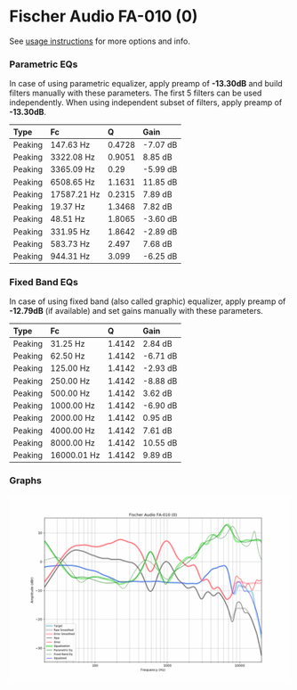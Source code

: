 # Fischer Audio FA-010 (0)
See [usage instructions](https://github.com/jaakkopasanen/AutoEq#usage) for more options and info.

### Parametric EQs
In case of using parametric equalizer, apply preamp of **-13.30dB** and build filters manually
with these parameters. The first 5 filters can be used independently.
When using independent subset of filters, apply preamp of **-13.30dB**.

| Type    | Fc          |      Q | Gain     |
|:--------|:------------|:-------|:---------|
| Peaking | 147.63 Hz   | 0.4728 | -7.07 dB |
| Peaking | 3322.08 Hz  | 0.9051 | 8.85 dB  |
| Peaking | 3365.09 Hz  | 0.29   | -5.99 dB |
| Peaking | 6508.65 Hz  | 1.1631 | 11.85 dB |
| Peaking | 17587.21 Hz | 0.2315 | 7.89 dB  |
| Peaking | 19.37 Hz    | 1.3468 | 7.82 dB  |
| Peaking | 48.51 Hz    | 1.8065 | -3.60 dB |
| Peaking | 331.95 Hz   | 1.8642 | -2.89 dB |
| Peaking | 583.73 Hz   | 2.497  | 7.68 dB  |
| Peaking | 944.31 Hz   | 3.099  | -6.25 dB |

### Fixed Band EQs
In case of using fixed band (also called graphic) equalizer, apply preamp of **-12.79dB**
(if available) and set gains manually with these parameters.

| Type    | Fc          |      Q | Gain     |
|:--------|:------------|:-------|:---------|
| Peaking | 31.25 Hz    | 1.4142 | 2.84 dB  |
| Peaking | 62.50 Hz    | 1.4142 | -6.71 dB |
| Peaking | 125.00 Hz   | 1.4142 | -2.93 dB |
| Peaking | 250.00 Hz   | 1.4142 | -8.88 dB |
| Peaking | 500.00 Hz   | 1.4142 | 3.62 dB  |
| Peaking | 1000.00 Hz  | 1.4142 | -6.90 dB |
| Peaking | 2000.00 Hz  | 1.4142 | 0.95 dB  |
| Peaking | 4000.00 Hz  | 1.4142 | 7.61 dB  |
| Peaking | 8000.00 Hz  | 1.4142 | 10.55 dB |
| Peaking | 16000.01 Hz | 1.4142 | 9.89 dB  |

### Graphs
![](./Fischer%20Audio%20FA-010%20(0).png)